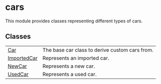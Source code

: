 # cars
This module provides classes representing different types of cars.

## Classes
| | |
| --------------- | --------------- |
| [Car](Car/README.md) | The base car class to derive custom cars from. |
| [ImportedCar](ImportedCar/README.md) | Represents an imported car. |
| [NewCar](NewCar/README.md) | Represents a new car. |
| [UsedCar](UsedCar/README.md) | Represents a used car. |